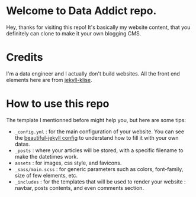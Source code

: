 # Welcome to Data Addict repo.
Hey, thanks for visiting this repo!
It's basically my website content, that you definitely can clone to make it your own blogging CMS.

# Credits
I'm a data engineer and I actually don't build websites. All the front end elements here are from [jekyll-klise](https://github.com/piharpi/jekyll-klise).

# How to use this repo
The template I mentionned before might help you, but here are some tips:  
- `_config.yml` : for the main configuration of your website. You can see the [beautiful-jekyll config](https://github.com/daattali/beautiful-jekyll/blob/master/_config.yml) to understand how to fill it with your own datas.
- `_posts` : where your articles will be stored, with a specific filename to make the datetimes work.  
- `assets` : for images, css style, and favicons.  
- `_sass/main.scss` : for generic parameters such as colors, font-family, size of few elements, etc.  
- `_includes` : for the templates that will be used to render your website : navbar, posts contents, and even comments section.  

